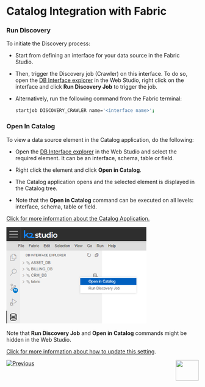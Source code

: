 # Catalog Integration with Fabric

### Run Discovery

To initiate the Discovery process:

* Start from defining an interface for your data source in the Fabric Studio. 

* Then, trigger the Discovery job (Crawler) on this interface. To do so, open the [DB Interface explorer](/articles/04_fabric_studio/25_web_data_explorer.md) in the Web Studio, right click on the interface and click **Run Discovery Job** to trigger the job.

* Alternatively, run the following command from the Fabric terminal:

  ~~~bash
  startjob DISCOVERY_CRAWLER name='<interface name>';
  ~~~

### Open In Catalog

To view a data source element in the Catalog application, do the following:

* Open the [DB Interface explorer](/articles/04_fabric_studio/25_web_data_explorer.md) in the Web Studio and select the required element. It can be an interface, schema, table or field.

* Right click the element and click **Open in Catalog**. 

* The Catalog application opens and the selected element is displayed in the Catalog tree.

* Note that the **Open in Catalog** command can be executed on all levels: interface, schema, table or field.

[Click for more information about the Catalog Application.](05_catalog_app.md)

<img src="images/show_catalog_commands.png" style="zoom:75%;" />

Note that **Run Discovery Job** and **Open in Catalog** commands might be hidden in the Web Studio. 

[Click for more information about how to update this setting](11_advanced_settings.md#web-studio).





[![Previous](/articles/images/Previous.png)](04_plugin_framework.md)[<img align="right" width="60" height="54" src="/articles/images/Next.png">](05_catalog_app.md) 

